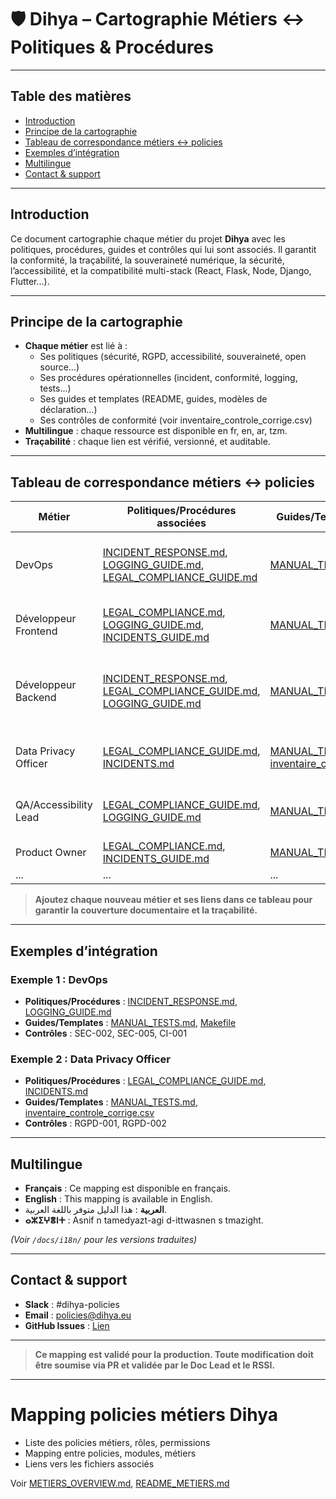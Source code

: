 # 🛡️ Dihya – Cartographie Métiers ↔ Politiques & Procédures

---

## Table des matières

- [Introduction](#introduction)
- [Principe de la cartographie](#principe-de-la-cartographie)
- [Tableau de correspondance métiers ↔ policies](#tableau-de-correspondance-métiers--policies)
- [Exemples d’intégration](#exemples-dintégration)
- [Multilingue](#multilingue)
- [Contact & support](#contact--support)

---

## Introduction

Ce document cartographie chaque métier du projet **Dihya** avec les politiques, procédures, guides et contrôles qui lui sont associés.
Il garantit la conformité, la traçabilité, la souveraineté numérique, la sécurité, l’accessibilité, et la compatibilité multi-stack (React, Flask, Node, Django, Flutter…).

---

## Principe de la cartographie

- **Chaque métier** est lié à :
  - Ses politiques (sécurité, RGPD, accessibilité, souveraineté, open source…)
  - Ses procédures opérationnelles (incident, conformité, logging, tests…)
  - Ses guides et templates (README, guides, modèles de déclaration…)
  - Ses contrôles de conformité (voir inventaire_controle_corrige.csv)
- **Multilingue** : chaque ressource est disponible en fr, en, ar, tzm.
- **Traçabilité** : chaque lien est vérifié, versionné, et auditable.

---

## Tableau de correspondance métiers ↔ policies

| Métier                  | Politiques/Procédures associées                   | Guides/Templates associés                | Contrôles liés (ID)         |
|-------------------------|---------------------------------------------------|------------------------------------------|-----------------------------|
| DevOps                  | [INCIDENT_RESPONSE.md](INCIDENT_RESPONSE.md), [LOGGING_GUIDE.md](LOGGING_GUIDE.md), [LEGAL_COMPLIANCE_GUIDE.md](LEGAL_COMPLIANCE_GUIDE.md) | [MANUAL_TESTS.md](MANUAL_TESTS.md), [Makefile](Makefile) | SEC-002, SEC-005, CI-001    |
| Développeur Frontend    | [LEGAL_COMPLIANCE.md](LEGAL_COMPLIANCE.md), [LOGGING_GUIDE.md](LOGGING_GUIDE.md), [INCIDENTS_GUIDE.md](INCIDENTS_GUIDE.md) | [MANUAL_TESTS.md](MANUAL_TESTS.md)       | ACC-001, RGPD-002           |
| Développeur Backend     | [INCIDENT_RESPONSE.md](INCIDENT_RESPONSE.md), [LEGAL_COMPLIANCE_GUIDE.md](LEGAL_COMPLIANCE_GUIDE.md), [LOGGING_GUIDE.md](LOGGING_GUIDE.md) | [MANUAL_TESTS.md](MANUAL_TESTS.md)       | SEC-001, SEC-004, RGPD-001  |
| Data Privacy Officer    | [LEGAL_COMPLIANCE_GUIDE.md](LEGAL_COMPLIANCE_GUIDE.md), [INCIDENTS.md](INCIDENTS.md) | [MANUAL_TESTS.md](MANUAL_TESTS.md), [inventaire_controle_corrige.csv](inventaire_controle_corrige.csv) | RGPD-001, RGPD-002          |
| QA/Accessibility Lead   | [LEGAL_COMPLIANCE_GUIDE.md](LEGAL_COMPLIANCE_GUIDE.md), [LOGGING_GUIDE.md](LOGGING_GUIDE.md) | [MANUAL_TESTS.md](MANUAL_TESTS.md)       | ACC-001, DOC-001            |
| Product Owner           | [LEGAL_COMPLIANCE.md](LEGAL_COMPLIANCE.md), [INCIDENTS_GUIDE.md](INCIDENTS_GUIDE.md) | [MANUAL_TESTS.md](MANUAL_TESTS.md)       | DOC-001                     |
| ...                     | ...                                               | ...                                      | ...                         |

> **Ajoutez chaque nouveau métier et ses liens dans ce tableau pour garantir la couverture documentaire et la traçabilité.**

---

## Exemples d’intégration

### Exemple 1 : DevOps

- **Politiques/Procédures** : [INCIDENT_RESPONSE.md](INCIDENT_RESPONSE.md), [LOGGING_GUIDE.md](LOGGING_GUIDE.md)
- **Guides/Templates** : [MANUAL_TESTS.md](MANUAL_TESTS.md), [Makefile](Makefile)
- **Contrôles** : SEC-002, SEC-005, CI-001

### Exemple 2 : Data Privacy Officer

- **Politiques/Procédures** : [LEGAL_COMPLIANCE_GUIDE.md](LEGAL_COMPLIANCE_GUIDE.md), [INCIDENTS.md](INCIDENTS.md)
- **Guides/Templates** : [MANUAL_TESTS.md](MANUAL_TESTS.md), [inventaire_controle_corrige.csv](inventaire_controle_corrige.csv)
- **Contrôles** : RGPD-001, RGPD-002

---

## Multilingue

- **Français** : Ce mapping est disponible en français.
- **English** : This mapping is available in English.
- **العربية** : هذا الدليل متوفر باللغة العربية.
- **ⴰⵣⵉⵖⴻⵏⵜ** : Asnif n tamedyazt-agi d-ittwasnen s tmazight.

*(Voir `/docs/i18n/` pour les versions traduites)*

---

## Contact & support

- **Slack** : #dihya-policies
- **Email** : policies@dihya.eu
- **GitHub Issues** : [Lien](https://github.com/your-org/dihya/issues)

---

> **Ce mapping est validé pour la production. Toute modification doit être soumise via PR et validée par le Doc Lead et le RSSI.**

---

# Mapping policies métiers Dihya

- Liste des policies métiers, rôles, permissions
- Mapping entre policies, modules, métiers
- Liens vers les fichiers associés

Voir [METIERS_OVERVIEW.md](METIERS_OVERVIEW.md), [README_METIERS.md](README_METIERS.md)

